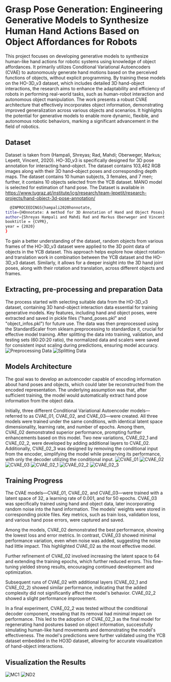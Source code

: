 
# Grasp Pose Generation: Engineering Generative Models to Synthesize Human Hand Actions Based on Object Affordances for Robots

This project focuses on developing generative models to synthesize human-like hand actions for robotic systems using knowledge of object affordances. It primarily utilizes Conditional Variational Autoencoders (CVAE) to autonomously generate hand motions based on the perceived functions of objects, without explicit programming. By training these models on the HO-3D_v3 dataset, which includes detailed 3D hand-object interactions, the research aims to enhance the adaptability and efficiency of robots in performing real-world tasks, such as human-robot interaction and autonomous object manipulation. The work presents a robust CVAE architecture that effectively incorporates object information, demonstrating improved generalization across various objects and scenarios. It highlights the potential for generative models to enable more dynamic, flexible, and autonomous robotic behaviors, marking a significant advancement in the field of robotics.


## Dataset
Dataset is taken from (Hampali, Shreyas; Rad, Mahdi; Oberweger, Markus; Lepetit, Vincent, 2020). HO-3D_v3 is specifically designed for 3D pose annotation for interacting hand–object. The dataset contains 103,462 RGB images along with their 3D hand–object poses and corresponding depth maps. The dataset contains 10 human subjects, 3 females, and 7 men; further, it contains 10 objects selected from the YCB dataset. MANO model is selected for estimation of hand pose. The Dataset is available in https://www.tugraz.at/institute/icg/research/team-lepetit/research-projects/hand-object-3d-pose-annotation/

```bash
  @INPROCEEDINGS{hampali2020honnotate,
title={HOnnotate: A method for 3D Annotation of Hand and Object Poses},
author={Shreyas Hampali and Mahdi Rad and Markus Oberweger and Vincent Lepetit},
booktitle = {CVPR},
year = {2020}
}
```
To gain a better understanding of the dataset, random objects from various frames of the HO-3D_v3 dataset were applied to the 3D point data of objects in the YCB dataset. This approach helps explore how object rotation and translation work in combination between the YCB dataset and the HO-3D_v3 dataset. Similarly, it allows for a deeper insight into the 3D hand joint poses, along with their rotation and translation, across different objects and frames.






## Extracting, pre-processing and preparation Data
The process started with selecting suitable data from the HO-3D_v3 dataset, containing 3D hand-object interaction data essential for training generative models. Key features, including hand and object poses, were extracted and saved in pickle files ("hand_poses.pkl" and "object_infos.pkl") for future use. The data was then preprocessed using the StandardScaler from sklearn.preprocessing to standardize it, crucial for effective model training. After splitting the data into training, validation, and testing sets (60:20:20 ratio), the normalized data and scalers were saved for consistent input scaling during predictions, ensuring model accuracy.
![Preprocessing Data](https://github.com/Siavash-Mortaz/Grasp_Pose_Generation/blob/main/slides/Pre_Data01.JPG)
![Splitting Data](https://github.com/Siavash-Mortaz/Grasp_Pose_Generation/blob/main/slides/Pre_Data02.JPG)

## Models Architecture
The goal was to develop an autoencoder capable of encoding information about hand poses and objects, which could later be reconstructed from the encoded representation. The underlying assumption was that, after sufficient training, the model would automatically extract hand pose information from the object data.

Initially, three different Conditional Variational Autoencoder models—referred to as CVAE_01, CVAE_02, and CVAE_03—were created. All three models were trained under the same conditions, with identical latent space dimensionality, learning rate, and number of epochs. Among them, CVAE_02 demonstrated superior performance, prompting further enhancements based on this model. Two new variations, CVAE_02_1 and CVAE_02_2, were developed by adding additional layers to CVAE_02. Additionally, CVAE_02_3 was designed by removing the conditional input from the encoder, simplifying the model while preserving its performance, with only the decoder utilizing the conditional input.
![CVAE_01](https://github.com/Siavash-Mortaz/Grasp_Pose_Generation/blob/main/slides/CVAE_01.JPG)
![CVAE_02](https://github.com/Siavash-Mortaz/Grasp_Pose_Generation/blob/main/slides/CVAE_02.JPG)
![CVAE_03](https://github.com/Siavash-Mortaz/Grasp_Pose_Generation/blob/main/slides/CVAE_03.JPG)
![CVAE_02_1](https://github.com/Siavash-Mortaz/Grasp_Pose_Generation/blob/main/slides/CVAE_02_1.JPG)
![CVAE_02_2](https://github.com/Siavash-Mortaz/Grasp_Pose_Generation/blob/main/slides/CVAE_02_2.JPG)
![CVAE_02_3](https://github.com/Siavash-Mortaz/Grasp_Pose_Generation/blob/main/slides/CVAE_02_3.JPG)


## Training Progress
The CVAE models—CVAE_01, CVAE_02, and CVAE_03—were trained with a latent space of 32, a learning rate of 0.001, and for 50 epochs. CVAE_03 was specifically trained using hand and object data, later incorporating random noise into the hand information. The models' weights were stored in corresponding pickle files. Key metrics, such as train loss, validation loss, and various hand pose errors, were captured and saved.

Among the models, CVAE_02 demonstrated the best performance, showing the lowest loss and error metrics. In contrast, CVAE_03 showed minimal performance variation, even when noise was added, suggesting the noise had little impact. This highlighted CVAE_02 as the most effective model.

Further refinement of CVAE_02 involved increasing the latent space to 64 and extending the training epochs, which further reduced errors. This fine-tuning yielded strong results, encouraging continued development and optimization.

Subsequent runs of CVAE_02 with additional layers (CVAE_02_1 and CVAE_02_2) showed similar performance, indicating that the added complexity did not significantly affect the model's behavior. CVAE_02_2 showed a slight performance improvement.

In a final experiment, CVAE_02_2 was tested without the conditional decoder component, revealing that its removal had minimal impact on performance. This led to the adoption of CVAE_02_3 as the final model for regenerating hand postures based on object information, successfully simulating human-like hand movements and demonstrating the model's effectiveness. The model's predictions were further validated using the YCB dataset embedded in the HO3D dataset, allowing for accurate visualization of hand-object interactions.
## Visualization the Results
![MC1](https://github.com/Siavash-Mortaz/Grasp_Pose_Generation/blob/main/slides/MC1.gif)
![ND2](https://github.com/Siavash-Mortaz/Grasp_Pose_Generation/blob/main/slides/ND2.gif)
